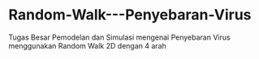# Random-Walk---Penyebaran-Virus
Tugas Besar Pemodelan dan Simulasi mengenai Penyebaran Virus menggunakan Random Walk 2D dengan 4 arah
